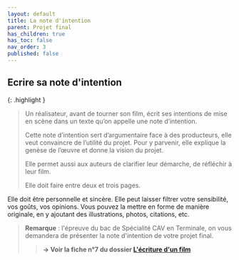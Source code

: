 ```yaml
---
layout: default
title: La note d'intention
parent: Projet final
has_children: true
has_toc: false
nav_order: 3
published: false
---
```

## Ecrire sa note d'intention

{: .highlight }
> Un réalisateur, avant de tourner son film, écrit ses intentions de mise en scène dans un texte qu’on appelle une note d’intention. 
>
>Cette note d’intention sert d’argumentaire face à des producteurs, elle veut convaincre de l’utilité du projet. Pour y parvenir, elle explique la genèse de l’œuvre et donne la vision du projet. 
>
>Elle permet aussi aux auteurs de clarifier leur démarche, de réfléchir à leur film.
>
>Elle doit faire entre deux et trois pages. 
>
Elle doit être personnelle et sincère. Elle peut laisser filtrer votre sensibilité, vos goûts, vos opinions. Vous pouvez la mettre en forme de manière originale, en y ajoutant des illustrations, photos, citations, etc.
>
>**Remarque** : l'épreuve du bac de Spécialité CAV en Terminale, on vous demandera de présenter la note d'intention de votre projet final.
>
>> **→ Voir la fiche n°7 du dossier [L'écriture d'un film](https://drive.google.com/file/d/13TnmShby5pcKB0J48UJxZbweAFKE-BUz/view?usp=drive_link)**